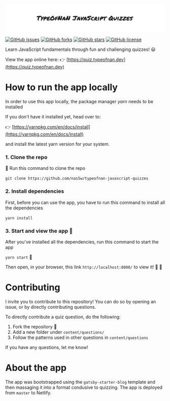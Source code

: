 ![TypeOfNaN JavaScript Quizzes](typeOfNaN-logo.jpg 'TypeOfNaN JavaScript Quizzes')

[![GitHub issues](https://img.shields.io/github/issues/nas5w/typeofnan-javascript-quizzes)](https://github.com/nas5w/typeofnan-javascript-quizzes/issues) [![GitHub forks](https://img.shields.io/github/forks/nas5w/typeofnan-javascript-quizzes)](https://github.com/nas5w/typeofnan-javascript-quizzes/network) [![GitHub stars](https://img.shields.io/github/stars/nas5w/typeofnan-javascript-quizzes)](https://github.com/nas5w/typeofnan-javascript-quizzes/stargazers) [![GitHub license](https://img.shields.io/github/license/nas5w/typeofnan-javascript-quizzes)](https://github.com/nas5w/typeofnan-javascript-quizzes/blob/master/LICENSE)

Learn JavaScript fundamentals through fun and challenging quizzes! :smiley:

View the app online here: :point_right: [https://quiz.typeofnan.dev](https://quiz.typeofnan.dev)

  
# How to run the app locally

In order to use this app locally, the package manager _yarn_ needs to be installed

If you don't have it installed yet, head over to:

:point_right: [https://yarnpkg.com/en/docs/install](https://yarnpkg.com/en/docs/install)

and install the latest yarn version for your system.

  

### 1. Clone the repo  

:horse_racing: Run this command to clone the repo

`git clone https://github.com/nas5w/typeofnan-javascript-quizzes`

  

### 2. Install dependencies

First, before you can use the app, you have to run this command to install all the dependencies

`yarn install`

  

### 3. Start and view the app :eyes:

After you've installed all the dependencies, run this command to start the app

`yarn start`   :horse_racing:

Then open, in your browser, this link `http://localhost:8000/` to view it! :tada: :tada:

  

# Contributing 

  I invite you to contribute to this repository! You can do so by opening an issue, or by directly contributing questions.

To directly contribute a quiz question, do the following:

1. Fork the repository :fork_and_knife:
2. Add a new folder under `content/questions/`
3. Follow the patterns used in other questions in `content/questions`

  
If you have any questions, let me know!  

# About the app

The app was bootstrapped using the `gatsby-starter-blog` template and then massaging it into a format condusive to quizzing. The app is deployed from `master` to Netlify.
